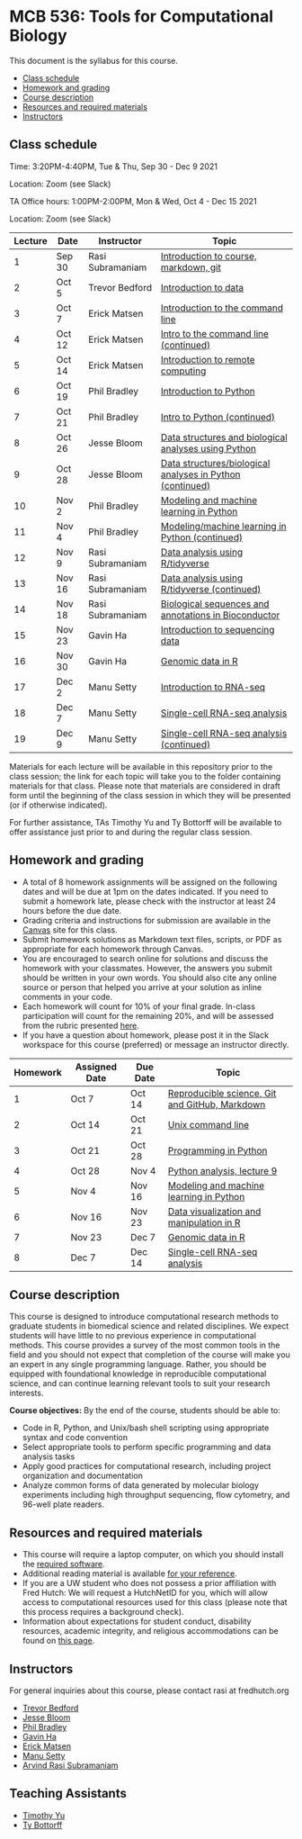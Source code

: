 # MCB 536: Tools for Computational Biology

This document is the syllabus for this course.

- [Class schedule](#class-schedule)
- [Homework and grading](#homework-and-grading)
- [Course description](#course-description)
- [Resources and required materials](#resources-and-required-materials)
- [Instructors](#instructors)

## Class schedule

Time: 3:20PM-4:40PM, Tue & Thu, Sep 30 - Dec 9 2021

Location: Zoom (see Slack)

TA Office hours: 1:00PM-2:00PM, Mon & Wed, Oct 4 - Dec 15 2021

Location: Zoom (see Slack)

| Lecture | Date   | Instructor       | Topic                                                                           |
| ------- | ------ | ---------------- | ------------------------------------------------------------------------------- |
| 1       | Sep 30 | Rasi Subramaniam | [Introduction to course, markdown, git](lectures/lecture01/)                    |
| 2       | Oct 5  | Trevor Bedford   | [Introduction to data](lectures/lecture02/)                                     |
| 3       | Oct 7  | Erick Matsen     | [Introduction to the command line](lectures/lecture03/)                         |
| 4       | Oct 12 | Erick Matsen     | [Intro to the command line (continued)](lectures/lecture04/)                    |
| 5       | Oct 14 | Erick Matsen     | [Introduction to remote computing](lectures/lecture05)                          |
| 6       | Oct 19 | Phil Bradley     | [Introduction to Python](lectures/lecture06/)                                   |
| 7       | Oct 21 | Phil Bradley     | [Intro to Python (continued)](lectures/lecture07/)                              |
| 8       | Oct 26 | Jesse Bloom      | [Data structures and biological analyses using Python](lectures/lecture08/)     |
| 9       | Oct 28 | Jesse Bloom      | [Data structures/biological analyses in Python (continued)](lectures/lecture09) |
| 10      | Nov 2  | Phil Bradley     | [Modeling and machine learning in Python](lectures/lecture10)                   |
| 11      | Nov 4  | Phil Bradley     | [Modeling/machine learning in Python (continued)](lectures/lecture11)           |
| 12      | Nov 9  | Rasi Subramaniam | [Data analysis using R/tidyverse](lectures/lecture12/)                          |
| 13      | Nov 16 | Rasi Subramaniam | [Data analysis using R/tidyverse (continued)](lectures/lecture13/)              |
| 14      | Nov 18 | Rasi Subramaniam | [Biological sequences and annotations in Bioconductor](lectures/lecture14/)     |
| 15      | Nov 23 | Gavin Ha         | [Introduction to sequencing data](lectures/lecture15/)                          |
| 16      | Nov 30 | Gavin Ha         | [Genomic data in R](lectures/lecture16/)                                        |
| 17      | Dec 2  | Manu Setty       | [Introduction to RNA-seq](lectures/lecture17/)                                  |
| 18      | Dec 7  | Manu Setty       | [Single-cell RNA-seq analysis](lectures/lecture18/)                             |
| 19      | Dec 9  | Manu Setty       | [Single-cell RNA-seq analysis (continued)](lectures/lecture19/)                 |

Materials for each lecture will be available in this repository prior to the class session;
the link for each topic will take you to the folder containing materials for that class.
Please note that materials are considered in draft form until the beginning of the class session in which they will be presented (or if otherwise indicated).

For further assistance, TAs Timothy Yu and Ty Bottorff will be available to offer assistance just prior to and during the regular class session.

## Homework and grading

- A total of 8 homework assignments will be assigned on the following dates and will be due at 1pm on the dates indicated.
  If you need to submit a homework late, please check with the instructor at least 24 hours before the due date.
- Grading criteria and instructions for submission are available in the [Canvas](http://canvas.uw.edu) site for this class.
- Submit homework solutions as Markdown text files, scripts, or PDF as appropriate for each homework through Canvas.
- You are encouraged to search online for solutions and discuss the homework with your classmates.
  However, the answers you submit should be written in your own words.
  You should also cite any online source or person that helped you arrive at your solution as inline comments in your code.
- Each homework will count for 10% of your final grade. In-class participation will count for the remaining 20%, and will be assessed from the rubric presented [here](lectures/lecture01/participation_rubric.md).
- If you have a question about homework, please post it in the Slack workspace for this course (preferred) or message an instructor directly.

| Homework | Assigned Date | Due Date | Topic                                                                  |
| -------- | ------------- | -------- | ---------------------------------------------------------------------- |
| 1        | Oct 7         | Oct 14   | [Reproducible science, Git and GitHub, Markdown](homeworks/homework01) |
| 2        | Oct 14        | Oct 21   | [Unix command line](homeworks/homework02)                              |
| 3        | Oct 21        | Oct 28   | [Programming in Python](homeworks/homework03)                          |
| 4        | Oct 28        | Nov 4    | [Python analysis, lecture 9](homeworks/homework04)                     |
| 5        | Nov 4         | Nov 16   | [Modeling and machine learning in Python](homeworks/homework05)        |
| 6        | Nov 16        | Nov 23   | [Data visualization and manipulation in R](homeworks/homework06)       |
| 7        | Nov 23        | Dec 7    | [Genomic data in R](homeworks/homework07)                              |
| 8        | Dec 7         | Dec 14   | [Single-cell RNA-seq analysis](homeworks/homework08)                   |

## Course description

This course is designed to introduce computational research methods to graduate students in biomedical science and related disciplines.
We expect students will have little to no previous experience in computational methods.
This course provides a survey of the most common tools in the field and you should not expect that completion of the course will make you an expert in any single programming language.
Rather, you should be equipped with foundational knowledge in reproducible computational science, and can continue learning relevant tools to suit your research interests.

**Course objectives:** By the end of the course, students should be able to:

- Code in R, Python, and Unix/bash shell scripting using appropriate syntax and code convention
- Select appropriate tools to perform specific programming and data analysis tasks
- Apply good practices for computational research, including project organization and documentation
- Analyze common forms of data generated by molecular biology experiments including high throughput sequencing,
  flow cytometry, and 96-well plate readers.

## Resources and required materials

- This course will require a laptop computer, on which you should install the [required software](software/README.md).
- Additional reading material is available [for your reference](reference.md).
- If you are a UW student who does not possess a prior affiliation with Fred Hutch: We will request a HutchNetID for you,
  which will allow access to computational resources used for this class (please note that this process
  requires a background check).
- Information about expectations for student conduct, disability resources, academic integrity, and religious
  accommodations can be found on [this page](https://registrar.washington.edu/staffandfaculty/syllabi-guidelines/).

## Instructors

For general inquiries about this course, please contact rasi at fredhutch.org

- [Trevor Bedford](https://bedford.io/)
- [Jesse Bloom](https://www.fredhutch.org/en/labs/profiles/bloom-jesse.html)
- [Phil Bradley](https://www.fredhutch.org/en/labs/profiles/bradley-phil.html)
- [Gavin Ha](https://gavinhalab.org/people/Gavin-Ha/)
- [Erick Matsen](https://matsen.fhcrc.org)
- [Manu Setty](https://research.fredhutch.org/setty/en.html)
- [Arvind Rasi Subramaniam](http://rasilab.fredhutch.org)

## Teaching Assistants

- [Timothy Yu](https://www.linkedin.com/in/timyu316/)
- [Ty Bottorff](http://rasilab.org/members/ty-bottorff/)
